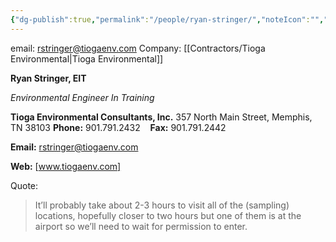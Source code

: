 ```yaml
---
{"dg-publish":true,"permalink":"/people/ryan-stringer/","noteIcon":"","created":"2025-02-07T13:08:37.346-06:00"}
---
```


email: <rstringer@tiogaenv.com>
Company: [[Contractors/Tioga Environmental\|Tioga Environmental]]

**Ryan Stringer, EIT**

_Environmental Engineer In Training_

**Tioga Environmental Consultants, Inc.**
357 North Main Street, Memphis, TN 38103
**Phone:** 901.791.2432   
**Fax:** 901.791.2442

**Email:** [rstringer@tiogaenv.com](mailto:rstringer@tiogaenv.com "mailto:rstringer@tiogaenv.com")

**Web:** [www.tiogaenv.com]



Quote:
> 
> It’ll probably take about 2-3 hours to visit all of the (sampling) locations, hopefully closer to two hours but one of them is at the airport so we’ll need to wait for permission to enter.